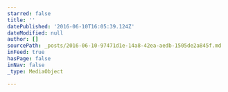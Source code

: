 ```yaml
---
starred: false
title: ''
datePublished: '2016-06-10T16:05:39.124Z'
dateModified: null
author: []
sourcePath: _posts/2016-06-10-97471d1e-14a8-42ea-aedb-1505de2a845f.md
inFeed: true
hasPage: false
inNav: false
_type: MediaObject

---
```

